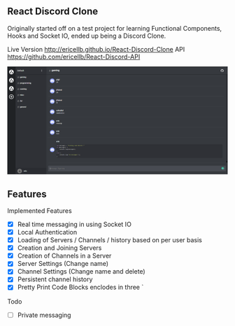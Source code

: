 ## React Discord Clone

Originally started off on a test project for learning Functional Components, Hooks and Socket IO, ended up being a Discord Clone.


Live Version http://ericellb.github.io/React-Discord-Clone
API https://github.com/ericellb/React-Discord-API

![layout image](public/readmepic.png)

## Features
  Implemented Features
  - [x] Real time messaging in using Socket IO
  - [x] Local Authentication
  - [x] Loading of Servers / Channels / history based on per user basis
  - [x] Creation and Joining Servers
  - [x] Creation of Channels in a Server
  - [x] Server Settings (Change name)
  - [x] Channel Settings (Change name and delete)
  - [x] Persistent channel history
  - [x] Pretty Print Code Blocks enclodes in three `

  Todo
  - [ ] Private messaging